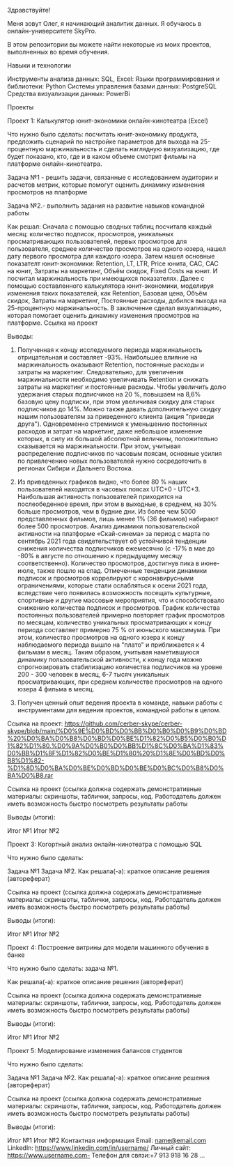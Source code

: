 Здравствуйте!

Меня зовут Олег, я начинающий аналитик данных. Я обучаюсь в онлайн-университете SkyPro. 

В этом репозитории вы можете найти некоторые из моих проектов, выполненных во время обучения.


Навыки и технологии

Инструменты анализа данных: SQL, Excel:
Языки программирования и библиотеки: Python
Системы управления базами данных: PostgreSQL
Средства визуализации данных: PowerBi
  
Проекты

Проект 1: Калькулятор юнит-экономики онлайн-кинотеатра (Excel)

Что нужно было сделать: посчитать юнит-экономику продукта, предложить сценарий по настройке параметров для выхода на 25-процентную маржинальность и сделать наглядную визуализацию, где будет показано, кто, где и в каком объеме смотрит фильмы на платформе онлайн-кинотеатра.   

Задача №1 - решить задачи, связанные с исследованием аудитории и расчетов метрик, которые помогут оценить динамику изменения просмотров на платформе

Задача №2.- выполнить задания на развитие навыков командной работы

Как решал: Сначала с помощью сводных таблиц посчиталв каждый месяц: количество подписок, просмотров, уникальных просматривающих пользователей, 	первых просмотров для пользователя, среднее количество просмотров на одного юзера,	нашел дату первого просмотра для каждого юзера. 
Затем нашел основные показателт юнит-экономики: Retention, LT, LTR, Price юнита, CAC, CAC на юнит, Затраты на маркетинг, Объём скидок, Fixed Costs на юнит. И посчитал маржинальность при имеющихся показателях. Далее с помощью составленного калькулятора юнит-экономики, моделируя изменения таких показателей, как  Retention, Базовая цена, Объём скидок, Затраты на маркетинг, Постоянные расходы, добился выхода на 25-процентную маржинальность. В заключение сделал визуализацию, которая помогает оценить динамику изменения просмотров на платформе.
Ссылка на проект  

Выводы: 
1. Полученная к концу исследуемого периода маржинальность отрицательная и составляет -93%. Наибольшее влияние на маржинальность оказывают Retention, постоянные расходы и затраты на маркетинг. Следовательно, для увеличения маржинальности необходимо увеличивать Retention и снижать затраты на маркетинг и постоянные расходы. Чтобы увеличить долю удержания старых подписчиков на 20 %, повышаем на 8,6% базовую цену подписки, при этом увеличивая скидку для старых подписчиков до 14%. Можно также давать дополнительную скидку нашим пользователям за приведенного клиента (акция "приведи друга"). Одновременно стремимся к уменьшению постоянных расходов и затрат на маркетинг, даже небольшое изменение которых, в силу их большой абсолютной величины, положительно сказывается на маржинальности. При этом, учитывая распределение подписчиков по часовым поясам, основные усилия по привлечению новых пользователей нужно сосредоточить в регионах Сибири и Дальнего Востока.                			

2. Из приведенных графиков видно, что более 80 % наших пользователей находятся в часовых поясах   UTC+0 - UTC+3.  Наибольшая активность пользователей приходится на послеобеденное время, при этом в выходные, в среднем, на 30% больше просмотров, чем в будние дни. Из более чем 5000 представленных фильмов, лишь менее 1% (36 фильмов) набирают более 500 просмотров. Анализ динамики пользовательской активности на платформе «Скай-синема» за период с марта по сентябрь 2021 года свидетельствует об устойчивой тенденции снижения количества подписчиков ежемесячно (с -17% в мае до -80% в августе по отношению к предыдущему месяцу соответственно). Количество просмотров, достигнув пика в июне-июле, также пошло на спад. Отмеченные тенденции динамики подписок и просмотров коррелируют с коронавирусными ограничениями, которые стали ослабляться к осени 2021 года, вследствие чего появилась возможность посещать культурные, спортивные и другие массовые мероприятия, что и способствовало снижению количества подписок и просмотров. График количества постоянных пользователей примерно повторяет график просмотров по месяцам, количество уникальных просматривающих к концу периода составляет примерно 75 % от июньского максимума. При этом, количество просмотров на одного юзера к концу наблюдаемого периода вышло на "плато" и приближается к 4 фильмам в месяц. Таким образом, учитывая наметившуюся динамику  пользовательской активности, к концу года можно спрогнозировать стабилизацию количества подписчиков на уровне 200 - 300 человек в месяц, 6-7 тысяч уникальных просматривающих, при среднем количестве просмотров на одного юзера 4 фильма в месяц.   
3. Получен ценный опыт ведения проекта в команде, навыки работы с инструментами для ведения проектов, командной работы в целом.

Ссылка на проект:
https://github.com/cerber-skype/cerber-skype/blob/main/%D0%9E%D0%BD%D0%BB%D0%B0%D0%B9%D0%BD%20%D0%BA%D0%B8%D0%BD%D0%BE%D1%82%D0%B5%D0%B0%D1%82%D1%80.%D0%9A%D0%B0%D0%BB%D1%8C%D0%BA%D1%83%D0%BB%D1%8F%D1%82%D0%BE%D1%80%20%D1%8E%D0%BD%D0%B8%D1%82-%D1%8D%D0%BA%D0%BE%D0%BD%D0%BE%D0%BC%D0%B8%D0%BA%D0%B8.rar


Ссылка на проект (ссылка должна содержать демонстративные материалы: скриншоты, таблички, запросы, код. Работодатель должен иметь возможность быстро посмотреть результаты работы

Выводы (итоги):


Итог №1
Итог №2


Проект 3: Когортный анализ онлайн-кинотеатра с помощью SQL

Что нужно было сделать:

Задача №1
Задача №2.
Как решала(-а): краткое описание решения (автореферат)

Ссылка на проект (ссылка должна содержать демонстративные материалы: скриншоты, таблички, запросы, код. Работодатель должен иметь возможность быстро посмотреть результаты работы)

Выводы (итоги):

Итог №1
Итог №2

Проект 4: Построение витрины для модели машинного обучения в банке

Что нужно было сделать: задача №1.

Как решала(-а): краткое описание решения (автореферат)

Ссылка на проект (ссылка должна содержать демонстративные материалы: скриншоты, таблички, запросы, код. Работодатель должен иметь возможность быстро посмотреть результаты работы)

Выводы (итоги):

Итог №1
Итог №2

Проект 5: Моделирование изменения балансов студентов

Что нужно было сделать:

Задача №1
Задача №2.
Как решала(-а): краткое описание решения (автореферат)

Ссылка на проект (ссылка должна содержать демонстративные материалы: скриншоты, таблички, запросы, код. Работодатель должен иметь возможность быстро посмотреть результаты работы)

Выводы (итоги):

Итог №1
Итог №2
Контактная информация
Email: name@email.com
LinkedIn: https://www.linkedin.com/in/username/
Личный сайт: https://www.username.com- Телефон для связи:+7 913 918 16 28 ...
 

